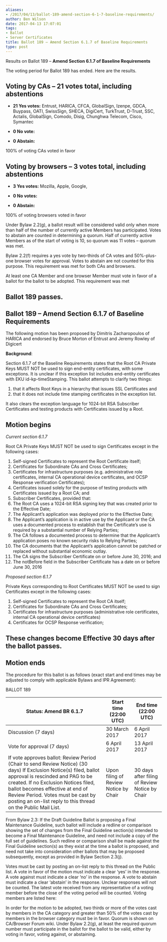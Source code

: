 ```yaml
---
aliases:
- /2017/04/13/ballot-189-amend-section-6-1-7-baseline-requirements/
author: Ben Wilson
date: 2017-04-13 17:07:01
tags:
- Ballot
- Server Certificates
title: Ballot 189 – Amend Section 6.1.7 of Baseline Requirements
type: post
---
```


Results on Ballot 189 – **Amend Section 6.1.7 of Baseline Requirements**

The voting period for Ballot 189 has ended. Here are the results.

## Voting by CAs – 21 votes total, including abstentions

- **21 Yes votes:** Entrust, HARICA, CFCA, GlobalSign, Izenpe, GDCA, Buypass, OATI, SwissSign, SHECA, DigiCert, TurkTrust, D-Trust, SSC, Actalis, GlobalSign, Comodo, Disig, Chunghwa Telecom, Cisco, Symantec

- **0 No vote:**

- **0 Abstain:**

100% of voting CAs voted in favor

## Voting by browsers – 3 votes total, including abstentions

- **3 Yes votes:** Mozilla, Apple, Google,

- **0 No votes:**

- **0 Abstain:**

100% of voting browsers voted in favor

Under Bylaw 2.2(g), a ballot result will be considered valid only when more than half of the number of currently active Members has participated. Votes to abstain are counted in determining a quorum. Half of currently active Members as of the start of voting is 10, so quorum was 11 votes – quorum was met.

Bylaw 2.2(f) requires a yes vote by two-thirds of CA votes and 50%-plus-one browser votes for approval. Votes to abstain are not counted for this purpose. This requirement was met for both CAs and browsers.

At least one CA Member and one browser Member must vote in favor of a ballot for the ballot to be adopted. This requirement was met

## Ballot 189 passes.

## Ballot 189 – Amend Section 6.1.7 of Baseline Requirements

The following motion has been proposed by Dimitris Zacharopoulos of HARICA and endorsed by Bruce Morton of Entrust and Jeremy Rowley of Digicert

**Background**:

Section 6.1.7 of the Baseline Requirements states that the Root CA Private Keys MUST NOT be used to sign end-entity certificates, with some exceptions. It is unclear if this exception list includes end-entity certificates with EKU id-kp-timeStamping. This ballot attempts to clarify two things:

1. that it affects Root Keys in a hierarchy that issues SSL Certificates and
1. that it does not include time stamping certificates in the exception list.

It also clears the exception language for 1024-bit RSA Subscriber Certificates and testing products with Certificates issued by a Root.

## Motion begins

_Current section 6.1.7_

Root CA Private Keys MUST NOT be used to sign Certificates except in the following cases:

1. Self-signed Certificates to represent the Root Certificate itself;
1. Certificates for Subordinate CAs and Cross Certificates;
1. Certificates for infrastructure purposes (e.g. administrative role certificates, internal CA operational device certificates, and OCSP Response verification Certificates);
1. Certificates issued solely for the purpose of testing products with Certificates issued by a Root CA; and
1. Subscriber Certificates, provided that:
1. The Root CA uses a 1024-bit RSA signing key that was created prior to the Effective Date;
1. The Applicant’s application was deployed prior to the Effective Date;
1. The Applicant’s application is in active use by the Applicant or the CA uses a documented process to establish that the Certificate’s use is required by a substantial number of Relying Parties;
1. The CA follows a documented process to determine that the Applicant’s application poses no known security risks to Relying Parties;
1. The CA documents that the Applicant’s application cannot be patched or replaced without substantial economic outlay.
1. The CA signs the Subscriber Certificate on or before June 30, 2016; and
1. The notBefore field in the Subscriber Certificate has a date on or before June 30, 2016

_Proposed section 6.1.7_

Private Keys corresponding to Root Certificates MUST NOT be used to sign Certificates except in the following cases:

1. Self-signed Certificates to represent the Root CA itself;
1. Certificates for Subordinate CAs and Cross Certificates;
1. Certificates for infrastructure purposes (administrative role certificates, internal CA operational device certificates)
1. Certificates for OCSP Response verification;

## These changes become Effective 30 days after the ballot passes.

## Motion ends

The procedure for this ballot is as follows (exact start and end times may be adjusted to comply with applicable Bylaws and IPR Agreement):

BALLOT 189  

| Status: Amend BR 6.1.7                                                                                                                                                                                                                                                                                                                   | Start time (22:00 UTC)                | End time (22:00 UTC)                           |
| ---------------------------------------------------------------------------------------------------------------------------------------------------------------------------------------------------------------------------------------------------------------------------------------------------------------------------------------- | ------------------------------------- | ---------------------------------------------- |
| Discussion (7 days)                                                                                                                                                                                                                                                                                                                      | 30 March 2017                         | 6 April 2017                                   |
| Vote for approval (7 days)                                                                                                                                                                                                                                                                                                               | 6 April 2017                          | 13 April 2017                                  |
| If vote approves ballot: Review Period (Chair to send Review Notice) (30 days) If Exclusion Notice(s) filed, ballot approval is rescinded and PAG to be created. If no Exclusion Notices filed, ballot becomes effective at end of Review Period. Votes must be cast by posting an on-list reply to this thread on the Public Mail List. | Upon filing of Review Notice by Chair | 30 days after filing of Review Notice by Chair |

From Bylaw 2.3: If the Draft Guideline Ballot is proposing a Final Maintenance Guideline, such ballot will include a redline or comparison showing the set of changes from the Final Guideline section(s) intended to become a Final Maintenance Guideline, and need not include a copy of the full set of guidelines. Such redline or comparison shall be made against the Final Guideline section(s) as they exist at the time a ballot is proposed, and need not take into consideration other ballots that may be proposed subsequently, except as provided in Bylaw Section 2.3(j).

Votes must be cast by posting an on-list reply to this thread on the Public list. A vote in favor of the motion must indicate a clear ‘yes’ in the response. A vote against must indicate a clear ‘no’ in the response. A vote to abstain must indicate a clear ‘abstain’ in the response. Unclear responses will not be counted. The latest vote received from any representative of a voting member before the close of the voting period will be counted. Voting members are listed here:

In order for the motion to be adopted, two thirds or more of the votes cast by members in the CA category and greater than 50% of the votes cast by members in the browser category must be in favor. Quorum is shown on CA/Browser Forum wiki. Under Bylaw 2.2(g), at least the required quorum number must participate in the ballot for the ballot to be valid, either by voting in favor, voting against, or abstaining.